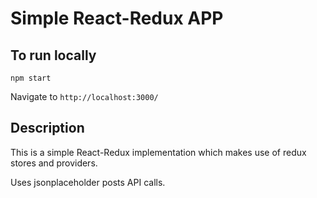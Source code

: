 # Simple React-Redux APP

## To run locally

```
npm start
```

Navigate to `http://localhost:3000/`

## Description

This is a simple React-Redux implementation which makes use of redux stores and providers.

Uses jsonplaceholder posts API calls.
